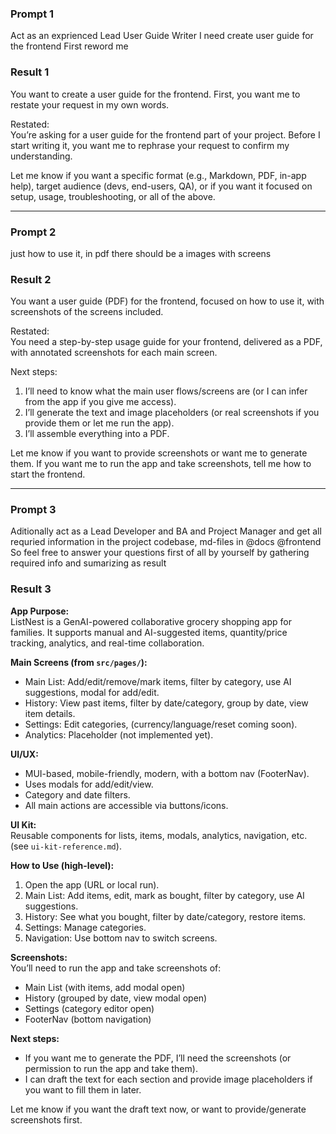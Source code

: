 ### Prompt 1

Act as an exprienced Lead User Guide Writer
I need create user guide for the frontend
First reword me

 ### Result 1

 You want to create a user guide for the frontend. First, you want me to restate your request in my own words.

Restated:  
You’re asking for a user guide for the frontend part of your project. Before I start writing it, you want me to rephrase your request to confirm my understanding.

Let me know if you want a specific format (e.g., Markdown, PDF, in-app help), target audience (devs, end-users, QA), or if you want it focused on setup, usage, troubleshooting, or all of the above.

---

### Prompt 2

just how to use it, in pdf
there should be a images with screens

### Result 2

You want a user guide (PDF) for the frontend, focused on how to use it, with screenshots of the screens included.

Restated:  
You need a step-by-step usage guide for your frontend, delivered as a PDF, with annotated screenshots for each main screen.

Next steps:
1. I’ll need to know what the main user flows/screens are (or I can infer from the app if you give me access).
2. I’ll generate the text and image placeholders (or real screenshots if you provide them or let me run the app).
3. I’ll assemble everything into a PDF.

Let me know if you want to provide screenshots or want me to generate them. If you want me to run the app and take screenshots, tell me how to start the frontend.

---

### Prompt 3

Aditionally act as a Lead Developer and BA and Project Manager and get all requried information in the project codebase, md-files in @docs @frontend 
So feel free to answer your questions first of all by yourself by gathering required info and sumarizing as result

### Result 3

**App Purpose:**  
ListNest is a GenAI-powered collaborative grocery shopping app for families. It supports manual and AI-suggested items, quantity/price tracking, analytics, and real-time collaboration.

**Main Screens (from `src/pages/`):**
- Main List: Add/edit/remove/mark items, filter by category, use AI suggestions, modal for add/edit.
- History: View past items, filter by date/category, group by date, view item details.
- Settings: Edit categories, (currency/language/reset coming soon).
- Analytics: Placeholder (not implemented yet).

**UI/UX:**
- MUI-based, mobile-friendly, modern, with a bottom nav (FooterNav).
- Uses modals for add/edit/view.
- Category and date filters.
- All main actions are accessible via buttons/icons.

**UI Kit:**  
Reusable components for lists, items, modals, analytics, navigation, etc. (see `ui-kit-reference.md`).

**How to Use (high-level):**
1. Open the app (URL or local run).
2. Main List: Add items, edit, mark as bought, filter by category, use AI suggestions.
3. History: See what you bought, filter by date/category, restore items.
4. Settings: Manage categories.
5. Navigation: Use bottom nav to switch screens.

**Screenshots:**  
You’ll need to run the app and take screenshots of:
- Main List (with items, add modal open)
- History (grouped by date, view modal open)
- Settings (category editor open)
- FooterNav (bottom navigation)

**Next steps:**  
- If you want me to generate the PDF, I’ll need the screenshots (or permission to run the app and take them).
- I can draft the text for each section and provide image placeholders if you want to fill them in later.

Let me know if you want the draft text now, or want to provide/generate screenshots first.

